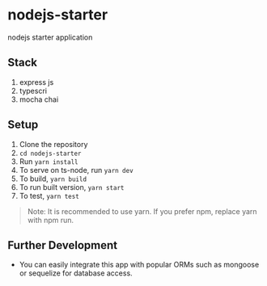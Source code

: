 # nodejs-starter
nodejs starter application

## Stack
1. express js
2. typescri
3. mocha chai

## Setup

1. Clone the repository
2. ```cd nodejs-starter```
3. Run ```yarn install```
4. To serve on ts-node, run ```yarn dev```
5. To build, ```yarn build```
6. To run built version, ```yarn start```
7. To test, ```yarn test```

>Note: It is recommended to use yarn. If you prefer npm, replace yarn with npm run. 

## Further Development

* You can easily integrate this app with popular ORMs such as mongoose or sequelize for database access.

